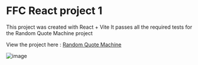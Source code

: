 # FFC React project 1

This project was created with React + Vite
It passes all the required tests for the Random Quote Machine project

View the project here : [Random Quote Machine](https://luke-h42.github.io/ffc-random-quote/)

![image](https://github.com/luke-h42/ffc-random-quote/assets/143758363/036d0e49-f1a2-48c7-8667-4358f7615425)

